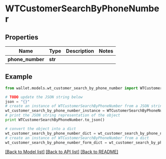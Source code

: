 # WTCustomerSearchByPhoneNumber


## Properties

Name | Type | Description | Notes
------------ | ------------- | ------------- | -------------
**phone_number** | **str** |  | 

## Example

```python
from wallet.models.wt_customer_search_by_phone_number import WTCustomerSearchByPhoneNumber

# TODO update the JSON string below
json = "{}"
# create an instance of WTCustomerSearchByPhoneNumber from a JSON string
wt_customer_search_by_phone_number_instance = WTCustomerSearchByPhoneNumber.from_json(json)
# print the JSON string representation of the object
print WTCustomerSearchByPhoneNumber.to_json()

# convert the object into a dict
wt_customer_search_by_phone_number_dict = wt_customer_search_by_phone_number_instance.to_dict()
# create an instance of WTCustomerSearchByPhoneNumber from a dict
wt_customer_search_by_phone_number_form_dict = wt_customer_search_by_phone_number.from_dict(wt_customer_search_by_phone_number_dict)
```
[[Back to Model list]](../README.md#documentation-for-models) [[Back to API list]](../README.md#documentation-for-api-endpoints) [[Back to README]](../README.md)


